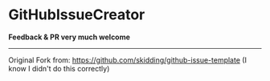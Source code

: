 # GitHubIssueCreator

**Feedback & PR very much welcome**

--------------

Original Fork from:
https://github.com/skidding/github-issue-template
(I know I didn't do this correctly)
